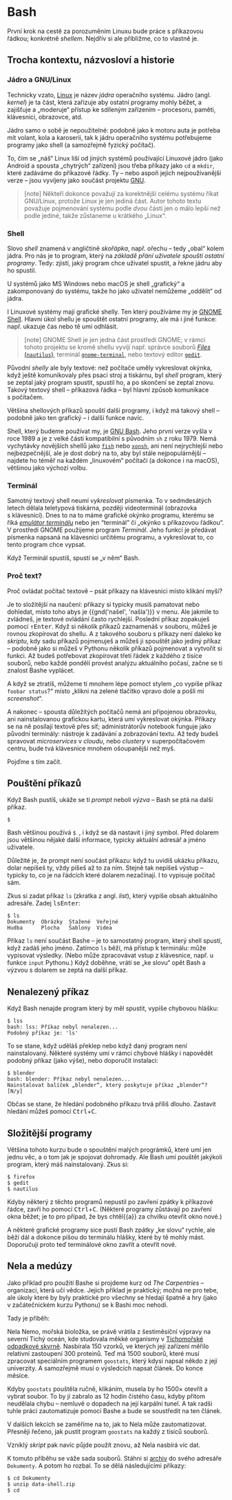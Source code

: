 # Bash

První krok na cestě za porozuměním Linuxu bude práce s příkazovou řádkou;
konkrétně *shellem*.
Nejdřív si ale přibližme, co to vlastně je.


## Trocha kontextu, názvosloví a historie

### Jádro a GNU/Linux

Technicky vzato, [Linux](https://www.linuxfoundation.org/projects/linux/)
je název *jádra* operačního systému.
Jádro (angl. *kernel*) je ta část, která zařizuje aby ostatní programy mohly
běžet, a zajišťuje a „moderuje“ přístup ke sdíleným zařízením – procesoru,
paměti, klávesnici, obrazovce, atd.

Jádro samo o sobě je nepoužitelné: podobně jako k motoru auta je potřeba mít
volant, kola a karoserii, tak k jádru operačního systému potřebujeme
programy jako shell (a samozřejmě fyzický počítač).

To, čím se „náš“ Linux liší od jiných systémů používající Linuxové jádro
(jako Android a spousta „chytrých“ zařízení) jsou třeba příkazy jako `cd`
a `mkdir`, které zadáváme do příkazové řádky.
Ty – nebo aspoň jejich nejpoužívanější verze – jsou vyvíjeny jako součást
projektu [GNU](https://www.gnu.org/).

> [note]
> Někteří dokonce považují za korektnější celému systému říkat GNU/Linux,
> protože Linux je jen jediná část.
> Autor tohoto textu považuje pojmenování systému podle *dvou* částí
> jen o málo lepší než podle jediné, takže zůstaneme u krátkého „Linux“.


### Shell

Slovo *shell* znamená v angličtině *skořápka*, např. ořechu – tedy „obal“
kolem jádra.
Pro nás je to program, který na *základě přání uživatele spouští ostatní programy*.
Tedy: zjistí, jaký program chce uživatel spustit, a řekne jádru aby ho spustil.

U systémů jako MS Windows nebo macOS je shell „grafický“ a zakomponovaný do
systému, takže ho jako uživatel nemůžeme „oddělit“ od jádra.

I Linuxové systémy mají grafické shelly. Ten který používáme my je
[GNOME Shell](https://wiki.gnome.org/Projects/GnomeShell).
Hlavní úkol shellu je spouštět ostatní programy, ale má i jiné funkce:
 např. ukazuje čas nebo tě umí odhlásit.

> [note]
> GNOME Shell je jen jedna část prostředí GNOME; v rámci tohoto projektu
> se kromě shellu vyvíjí např. správce souborů
> [*Files* (`nautilus`)](https://wiki.gnome.org/Apps/Files),
> terminál [`gnome-terminal`](https://wiki.gnome.org/Apps/Terminal),
> nebo textový editor [`gedit`](https://wiki.gnome.org/Apps/Gedit).

Původní *shelly* ale byly textové: než počítače uměly vykreslovat okýnka,
když ještě komunikovaly přes psací stroj a tiskárnu, byl *shell* program,
který se zeptal jaký program spustit, spustil ho, a po skončení se zeptal
znovu.
Takový textový shell – příkazová řádka – byl hlavní způsob komunikace
s počítačem.

Většina shellových příkazů spouští další programy, i když má takový shell
– podobně jako ten grafický – i další funkce navíc.

Shell, který budeme používat my, je
[GNU Bash](https://www.gnu.org/software/bash/).
Jeho první verze vyšla v roce 1989 a je z velké části kompatibilní
s původním `sh` z roku 1979.
Nemá vychytávky novějších shellů jako [`fish`](http://fishshell.com/) nebo
[`xonsh`](https://xon.sh/), ani není nejrychlejší nebo nejbezpečnější,
ale je dost dobrý na to, aby byl stále nejpopulárnější – najdete ho téměř
na každém „linuxovém“ počítači (a dokonce i na macOS),
většinou jako výchozí volbu.


### Terminál

Samotný textový shell neumí *vykreslovat* písmenka.
To v sedmdesátých letech dělala teletypová tiskárna, později videoterminál
(obrazovka s klávesnicí).
Dnes to na to máme grafické okýnko programu, kterému se říká
[*emulátor terminálu*](https://cs.wikipedia.org/wiki/Emul%C3%A1tor_termin%C3%A1lu)
nebo jen “terminál” či „okýnko s příkazovou řádkou“.
V prostředí GNOME použijeme program *Terminál*.
Jeho funkcí je předávat písmenka napsaná na klávesnici určitému programu,
a vykreslovat to, co tento program chce vypsat.

Když Terminál spustíš, spustí se „v něm“ Bash.


### Proč text?

Proč ovládat počítač textově – psát příkazy na klávesnici místo klikání myší?

Je to složitější na naučení: příkazy si typicky musíš pamatovat nebo dohledat,
místo toho abys je {{gnd('našel', 'našla')}} v menu.
Ale jakmile to zvládneš, je textové ovládání často rychlejší.
Poslední příkaz zopakuješ pomocí <kbd>↑</kbd><kbd>Enter</kbd>.
Když si několik příkazů zaznamenáš v souboru, můžeš je rovnou zkopírovat
do shellu.
A z takového souboru s příkazy není daleko ke *skriptu*, kdy sadu příkazů
pojmenuješ a můžeš ji spouštět jako jediný příkaz – podobně jako si můžeš
v Pythonu několik příkazů pojmenovat a vytvořit si funkci.
Až budeš potřebovat zkopírovat třetí řádek z každého z tisíce souborů, nebo
každé pondělí provést analýzu aktuálního počasí, začne se ti znalost Bashe
vyplácet.

A když se ztratíš, můžeme ti mnohem lépe pomoct stylem „co vypíše příkaz
`foobar status`?“ místo „klikni na zelené tlačítko vpravo dole a pošli
mi *screenshot*“.

A nakonec – spousta důležitých počítačů nemá ani připojenou obrazovku, ani
nainstalovanou grafickou kartu, která umí vykreslovat okýnka.
Příkazy se na ně posílají textově přes síť; administrátorův notebook funguje
jako původní terminály: nástroje k zadávání a zobrazování textu.
Až tedy budeš spravovat *microservices* v *cloudu*, nebo *clustery*
v superpočítačovém centru, bude tvá klávesnice mnohem ošoupanější než myš.

Pojďme s tím začít.


## Pouštění příkazů

Když Bash pustíš, ukáže se ti *prompt* neboli *výzva* – Bash se ptá na další
příkaz.

```console
$ 
```

Bash většinou používá `$ `, i když se dá nastavit i jiný symbol.
Před dolarem jsou většinou nějaké další informace, typicky aktuální adresář
a jméno uživatele.

Důležité je, že prompt není součást příkazu: když tu uvidíš ukázku příkazu,
dolar nepíšeš ty, vždy píšeš až to za ním.
Stejně tak nepíšeš výstup – typicky to, co je na řádcích které dolarem
nezačínají. I to vypisuje počítač sám.

Zkus si zadat příkaz `ls` (zkratka z angl. *list*), který vypíše obsah
aktuálního adresáře. Zadej <kbd>l</kbd><kbd>s</kbd><kbd>Enter</kbd>:

```console
$ ls
Dokumenty  Obrázky  Stažené  Veřejné
Hudba      Plocha   Šablony  Videa
```

Příkaz `ls` není součást Bashe – je to samostatný program, který shell
spustí, když zadáš jeho jméno.
Zatímco `ls` běží, má přístup k terminálu: může vypisovat výsledky.
(Nebo může zpracovávat vstup z klávesnice, např. u funkce `input` Pythonu.)
Když doběhne, vrátí se „ke slovu“ opět Bash a výzvou s dolarem se zeptá
na další příkaz.


##  Nenalezený příkaz

Když Bash nenajde program který by měl spustit, vypíše chybovou hlášku:
```console
$ lss
bash: lss: Příkaz nebyl nenalezen...
Podobný příkaz je: 'ls'
```

To se stane, když uděláš překlep nebo když daný program není nainstalovaný.
Některé systémy umí v rámci chybové hlášky i napovědět podobný příkaz
(jako výše), nebo doporučit instalaci:

```console
$ blender
bash: blender: Příkaz nebyl nenalezen...
Nainstalovat balíček „blender“, který poskytuje příkaz „blender“? [N/y]
```

Občas se stane, že hledání podobného příkazu trvá příliš dlouho.
Zastavit hledání můžeš pomocí <kbd>Ctrl</kbd>+<kbd>C</kbd>.


## Složitější programy

Většina tohoto kurzu bude o spouštění malých prográmků, které umí jen jednu
věc, a o tom jak je spojovat dohromady.
Ale Bash umí pouštět jakýkoli program, který máš nainstalovaný.
Zkus si:

```console
$ firefox
$ gedit
$ nautilus
```

Kdyby některý z těchto programů nepustil po zavření zpátky k příkazové řádce,
zavři ho pomocí <kbd>Ctrl</kbd>+<kbd>C</kbd>.
(Některé programy zůstávají po zavření okna běžet; je to pro případ, že bys
chtěl{{a}} za chvilku otevřít okno nové.)

A některé grafické programy sice pustí Bash zpátky „ke slovu“ rychle,
ale běží dál a dokonce píšou do terminálu hlášky, které by tě mohly mást.
Doporučuji proto teď terminálové okno zavřít a otevřít nové.


## Nela a medúzy

Jako příklad pro použití Bashe si projdeme kurz od *The Carpentries*
– organizaci, která učí vědce.
Jejich příklad je praktický; možná ne pro tebe, ale úkoly které by byly
praktické pro všechny se hledají špatně a hry (jako v začátečnickém kurzu
Pythonu) se k Bashi moc nehodí.

Tady je příběh:

Nela Nemo, mořská bioložka, se právě vrátila z šestiměsíční výpravy
na severní Tichý oceán, kde studovala měkké organismy
v [Tichomořské odpadkové skvrně](https://cs.wikipedia.org/wiki/Velk%C3%A1_tichomo%C5%99sk%C3%A1_odpadkov%C3%A1_skvrna).
Nasbírala 150 vzorků, ve kterých její zařízení měřilo relativní zastoupení
300 proteinů.
Teď má 1500 souborů, které musí zpracovat speciálním programem `goostats`,
který kdysi napsal někdo z její univerzity.
A samozřejmě musí o výsledcích napsat článek.
Do konce měsíce.

Kdyby `goostats` pouštěla ručně, klikáním, musela by ho 1500× otevřít
a vybrat soubor.
To by jí zabralo as 12 hodin čistého času, kdyby přitom neudělala chybu
– nemluvě o dopadech na její karpální tunel.
A tak radši tuhle práci zautomatizuje pomocí Bashe a bude se soustředit
na ten článek.

V dalších lekcích se zaměříme na to, jak to Nela může zautomatizovat.
Přesněji řečeno, jak pustit program `goostats` na každý z tisíců souborů.

Vzniklý *skript* pak navíc půjde použít znovu, až Nela nasbírá víc dat.


K tomuto příběhu se váže sada souborů.
Stáhni si [archiv](static/data-shell.zip) do svého adresáře `Dokumenty`.
A potom ho rozbal. To se dělá následujícími příkazy:

```console
$ cd Dokumenty
$ unzip data-shell.zip
$ cd
```
